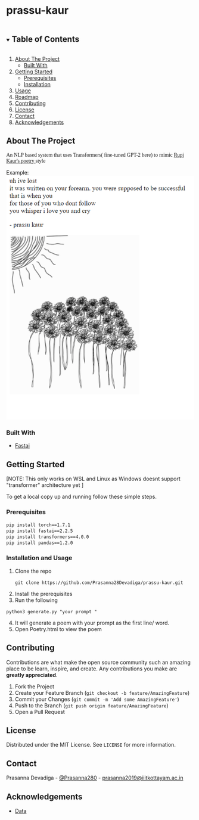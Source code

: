 # prassu-kaur

<!-- TABLE OF CONTENTS -->
<details open="open">
  <summary><h2 style="display: inline-block">Table of Contents</h2></summary>
  <ol>
    <li>
      <a href="#about-the-project">About The Project</a>
      <ul>
        <li><a href="#built-with">Built With</a></li>
      </ul>
    </li>
    <li>
      <a href="#getting-started">Getting Started</a>
      <ul>
        <li><a href="#prerequisites">Prerequisites</a></li>
        <li><a href="#installation">Installation</a></li>
      </ul>
    </li>
    <li><a href="#usage">Usage</a></li>
    <li><a href="#roadmap">Roadmap</a></li>
    <li><a href="#contributing">Contributing</a></li>
    <li><a href="#license">License</a></li>
    <li><a href="#contact">Contact</a></li>
    <li><a href="#acknowledgements">Acknowledgements</a></li>
  </ol>
</details>



<!-- ABOUT THE PROJECT -->
## About The Project
<p style="font-family:verdana"> An NLP based system that uses Transformers( fine-tuned GPT-2 here) to mimic <a href="https://www.littleinfinite.com/20-of-rupi-kaurs-best-poems/" >Rupi Kaur's poetry </a>style <br> </p>

Example: <br>
<img src ="example.png">

### Built With

* [Fastai](https://www.fast.ai/)

<!-- GETTING STARTED -->
## Getting Started

[NOTE: This only works on WSL and Linux as Windows doesnt support "transformer" architecture yet ] <br>

To get a local copy up and running follow these simple steps.

### Prerequisites
```
pip install torch==1.7.1
pip install fastai==2.2.5
pip install transformers==4.0.0
pip install pandas==1.2.0

```
### Installation and Usage

1. Clone the repo
   ```
   git clone https://github.com/Prasanna28Devadiga/prassu-kaur.git
   ```
2. Install the prerequisites
3. Run the following
```
python3 generate.py "your prompt "
```
4. It will generate a poem with your prompt as the first line/ word.
5. Open Poetry.html to view the poem


<!-- CONTRIBUTING -->
## Contributing

Contributions are what make the open source community such an amazing place to be learn, inspire, and create. Any contributions you make are **greatly appreciated**.

1. Fork the Project
2. Create your Feature Branch (`git checkout -b feature/AmazingFeature`)
3. Commit your Changes (`git commit -m 'Add some AmazingFeature'`)
4. Push to the Branch (`git push origin feature/AmazingFeature`)
5. Open a Pull Request



<!-- LICENSE -->
## License

Distributed under the MIT License. See `LICENSE` for more information.



<!-- CONTACT -->
## Contact

Prasanna Devadiga - [@Prasanna280](https://twitter.com/Prasanna280) - prasanna2019@iiitkottayam.ac.in




<!-- ACKNOWLEDGEMENTS -->
## Acknowledgements

* [Data](https://github.com/kanhap99/rupikaur/tree/master/rupis)

